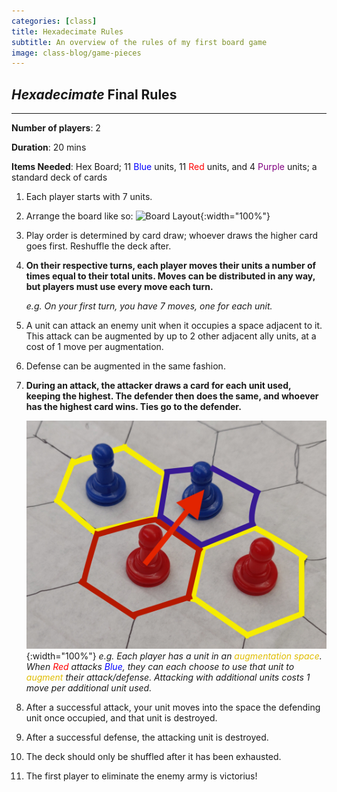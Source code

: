 ```yaml
---
categories: [class]
title: Hexadecimate Rules
subtitle: An overview of the rules of my first board game
image: class-blog/game-pieces
---
```

## *Hexadecimate* Final Rules 

***
<!-- e -->

**Number of players**: 2

**Duration**: 20 mins

**Items Needed**: Hex Board; 11 <span style="color:blue;">Blue</span> units, 11 <span style="color:red;">Red</span> units, and 4 <span style="color:purple;">Purple</span> units; a standard deck of cards


1. Each player starts with 7 units.  
2. Arrange the board like so: ![Board Layout](/assets/images/class-blog/game-board.jpg){:width="100%"}
3. Play order is determined by card draw; whoever draws the higher card goes first. Reshuffle the deck after.
4. **On their respective turns, each player moves their units a number of times equal to their total units. Moves can be distributed in any way, but players must use every move each turn.**

    *e.g. On your first turn, you have 7 moves, one for each unit.*

5. A unit can attack an enemy unit when it occupies a space adjacent to it. This attack can be augmented by up to 2 other adjacent ally units, at a cost of 1 move per augmentation. 
6. Defense can be augmented in the same fashion.
7. **During an attack, the attacker draws a card for each unit used, keeping the highest. The defender then does the same, and whoever has the highest card wins. Ties go to the defender.**

    ![Game Pieces](/assets/images/class-blog/game-pieces.jpg){:width="100%"}
*e.g. Each player has a unit in an <span style="color:#e0bd02;">augmentation space</span>. When <span style="color:red;">Red</span> attacks <span style="color:blue;">Blue</span>, they can each choose to use that unit to <span style="color:#e0bd02;">augment</span> their attack/defense. Attacking with additional units costs 1 move per additional unit used.*

8. After a successful attack, your unit moves into the space the defending unit once occupied, and that unit is destroyed.
9. After a successful defense, the attacking unit is destroyed. 
10. The deck should only be shuffled after it  has been exhausted. 
11. The first player to eliminate the enemy army is victorius!